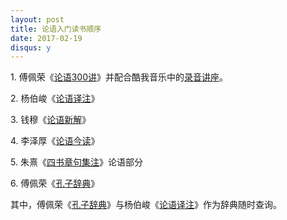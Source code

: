 ```yaml
---
layout: post
title: 论语入门读书顺序
date: 2017-02-19
disqus: y
---
```


1\. 傅佩荣《[论语300讲](https://book.douban.com/subject/6787864/)》并配合酷我音乐中的[录音讲座](http://m.kuwo.cn/?albumid=551091&f=ipad&t=weixin&from=singlemessage&isappinstalled=1)。

2\. 杨伯峻《[论语译注](https://book.douban.com/subject/4098263/)》

3\. 钱穆《[论语新解](https://book.douban.com/subject/11542550/)》

4\. 李泽厚《[论语今读](https://book.douban.com/subject/26362357/)》

5\. 朱熹《[四书章句集注](https://book.douban.com/subject/10582727/)》论语部分

6\. 傅佩荣《[孔子辞典](https://book.douban.com/subject/25782781/)》

其中，傅佩荣《[孔子辞典](https://book.douban.com/subject/25782781/)》与杨伯峻《[论语译注](https://book.douban.com/subject/4098263/)》作为辞典随时查询。
